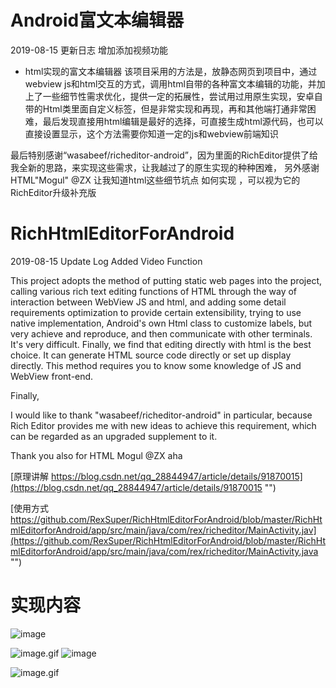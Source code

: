 # Android富文本编辑器

2019-08-15 更新日志 增加添加视频功能

- html实现的富文本编辑器
该项目采用的方法是，放静态网页到项目中，通过webview js和html交互的方式，调用html自带的各种富文本编辑的功能，并加上了一些细节性需求优化，提供一定的拓展性，尝试用过用原生实现，安卓自带的Html类里面自定义标签，但是非常实现和再现，再和其他端打通非常困难，最后发现直接用html编辑是最好的选择，可直接生成html源代码，也可以直接设置显示，这个方法需要你知道一定的js和webview前端知识

最后特别感谢“wasabeef/richeditor-android”，因为里面的RichEditor提供了给我全新的思路，来实现这些需求，让我越过了的原生实现的种种困难，
另外感谢HTML"Mogul" @ZX 让我知道html这些细节坑点 如何实现 ，可以视为它的RichEditor升级补充版

# RichHtmlEditorForAndroid

2019-08-15 Update Log Added Video Function

This project adopts the method of putting static web pages into the project, calling various rich text editing functions of HTML through the way of interaction between WebView JS and html, and adding some detail requirements optimization to provide certain extensibility, trying to use native implementation, Android's own Html class to customize labels, but very achieve and reproduce, and then communicate with other terminals. It's very difficult. Finally, we find that editing directly with html is the best choice. It can generate HTML source code directly or set up display directly. This method requires you to know some knowledge of JS and WebView front-end.

Finally, 

I would like to thank "wasabeef/richeditor-android" in particular, because Rich Editor provides me with new ideas to achieve this requirement, which can be regarded as an upgraded supplement to it.

Thank you also for HTML Mogul @ZX aha



[原理讲解 https://blog.csdn.net/qq_28844947/article/details/91870015](https://blog.csdn.net/qq_28844947/article/details/91870015 "")

 [使用方式 https://github.com/RexSuper/RichHtmlEditorForAndroid/blob/master/RichHtmlEditorforAndroid/app/src/main/java/com/rex/richeditor/MainActivity.jav](https://github.com/RexSuper/RichHtmlEditorForAndroid/blob/master/RichHtmlEditorforAndroid/app/src/main/java/com/rex/richeditor/MainActivity.java "")


# 实现内容
![image](https://upload-images.jianshu.io/upload_images/7292870-e51416c2189f8b3c?imageMogr2/auto-orient/strip%7CimageView2/2/w/1240)

![image.gif](https://upload-images.jianshu.io/upload_images/7292870-e9f1e4c3f08c9782.gif?imageMogr2/auto-orient/strip) ​![image](https://upload-images.jianshu.io/upload_images/7292870-d4833b9b48a92b5e?imageMogr2/auto-orient/strip%7CimageView2/2/w/1240)

![image.gif](https://upload-images.jianshu.io/upload_images/7292870-05c1f22fb0b1642f.gif?imageMogr2/auto-orient/strip) ​
